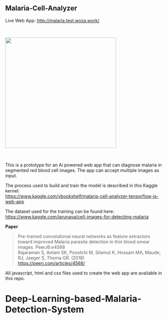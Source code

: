 ## Malaria-Cell-Analyzer


Live Web App: http://malaria.test.woza.work/

<br>

<img src="http://malaria.test.woza.work/assets/malaria_sample.png" width="350"></img>

<br>

This is a prototype for an Ai powered web app that can diagnose malaria in segmented red blood cell images. The app can accept multiple images as input.


The process used to build and train the model is described in this Kaggle kernel:<br>
https://www.kaggle.com/vbookshelf/malaria-cell-analyzer-tensorflow-js-web-app


The dataset used for the training can be found here:<br>
https://www.kaggle.com/iarunava/cell-images-for-detecting-malaria

**Paper**<br>
> Pre-trained convolutional neural networks as feature extractors toward improved Malaria parasite detection in thin blood smear images. PeerJ6:e4568<br>
Rajaraman S, Antani SK, Poostchi M, Silamut K, Hossain MA, Maude, RJ, Jaeger S, Thoma GR. (2018)<br>
https://peerj.com/articles/4568/

All javascript, html and css files used to create the web app are available in this repo.

# Deep-Learning-based-Malaria-Detection-System
